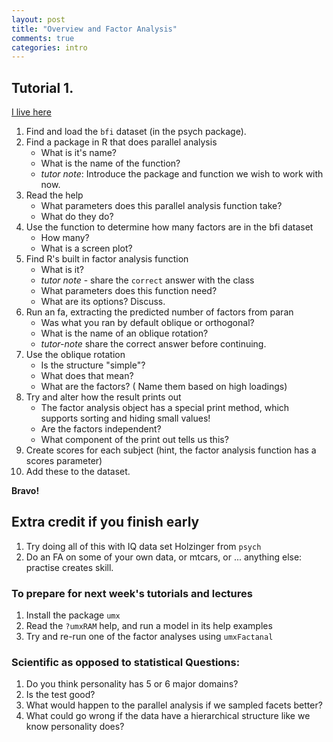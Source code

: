 ```yaml
---
layout: post
title: "Overview and Factor Analysis"
comments: true
categories: intro
---
```


## Tutorial 1.
[I live here](https://github.com/tbates/Multivariate-Stats-Course)

1. Find and load the `bfi` dataset (in the psych package).
2. Find a package in R that does parallel analysis
	* What is it's name?
	* What is the name of the function?
	* *tutor note*: Introduce the package and function we wish to work with now.
3. Read the help
	* What parameters does this parallel analysis function take?
	* What do they do?
4. Use the function to determine how many factors are in the bfi dataset
	* How many?
	* What is a screen plot?
5. Find R's built in factor analysis function
	* What is it?
	* *tutor note* - share the `correct` answer with the class
	* What parameters does this function need?
	* What are its options? Discuss.
6. Run an fa, extracting the predicted number of factors from paran
	* Was what you ran by default oblique or orthogonal?
	* What is the name of an oblique rotation?
	* *tutor-note* share the correct answer before continuing.
7. Use the oblique rotation
	* Is the structure "simple"?
	* What does that mean?
	* What are the factors? ( Name them based on high loadings)
10. Try and alter how the result prints out
	* The factor analysis object has a special print method, which supports sorting and hiding small values!
	* Are the factors independent?
	* What component of the print out tells us this?
12. Create scores for each subject (hint, the factor analysis function has a scores parameter)
13. Add these to the dataset.

**Bravo!**

## Extra credit if you finish early
1. Try doing all of this with IQ data set Holzinger from `psych`
2. Do an FA on some of your own data, or mtcars, or ... anything else: practise creates skill.

### To prepare for next week's tutorials and lectures
1. Install the package `umx`
2. Read the `?umxRAM` help, and run a model in its help examples
3. Try and re-run one of the factor analyses using `umxFactanal`

### Scientific as opposed to statistical Questions:
1. Do you think personality has 5 or 6 major domains?
2. Is the test good?
3. What would happen to the parallel analysis if we sampled facets better?
4. What could go wrong if the data have a hierarchical structure like we know personality does?
